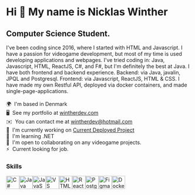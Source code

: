 Hi 👋 My name is Nicklas Winther
================================
Computer Science Student.
-------------------------
I've been coding since 2016, where I started with HTML and Javascript. I have a passion for videogame development, but most of my time is used developing applications and webpages. I've tried coding in: Java, Javascript, HTML, ReactJS, C#, and F#, but I'm definitely the best at Java. I have both frontend and backend experience. Backend: via Java, javalin, JPQL and Postgresql. Frontend: via Javascript, ReactJS, HTML & CSS. I have made my own Restful API, deployed via docker containers, and made single-page-applications. 
<br>
<br>
🌍  I'm based in Denmark 
<br>
🖥️  See my portfolio at [wintherdev.com](http://home.wintherdev.com/) 
<br>
✉️  You can contact me at [wintherdev@hotmail.com](mailto:wintherdev@hotmail.com) 
<br>
🚀  I'm currently working on [Current Deployed Project](http://yapp.wintherdev.com/) 
<br>
🧠  I'm learning .NET 
<br>
🤝  I'm open to collaborating on any videogame projects. 
<br>
⚡  Current looking for job.
<br>

### Skills


<p align="left">
<a href="https://docs.microsoft.com/en-us/dotnet/csharp/" target="_blank" rel="noreferrer"><img src="https://raw.githubusercontent.com/danielcranney/readme-generator/main/public/icons/skills/csharp-colored.svg" width="36" height="36" alt="C#" /></a><a href="https://www.oracle.com/java/" target="_blank" rel="noreferrer"><img src="https://raw.githubusercontent.com/danielcranney/readme-generator/main/public/icons/skills/java-colored.svg" width="36" height="36" alt="Java" /></a><a href="https://developer.mozilla.org/en-US/docs/Web/JavaScript" target="_blank" rel="noreferrer"><img src="https://raw.githubusercontent.com/danielcranney/readme-generator/main/public/icons/skills/javascript-colored.svg" width="36" height="36" alt="JavaScript" /></a><a href="https://code.visualstudio.com/" target="_blank" rel="noreferrer"><img src="https://raw.githubusercontent.com/danielcranney/readme-generator/main/public/icons/skills/visualstudiocode.svg" width="36" height="36" alt="VS Code" /></a><a href="https://developer.mozilla.org/en-US/docs/Glossary/HTML5" target="_blank" rel="noreferrer"><img src="https://raw.githubusercontent.com/danielcranney/readme-generator/main/public/icons/skills/html5-colored.svg" width="36" height="36" alt="HTML5" /></a><a href="https://reactjs.org/" target="_blank" rel="noreferrer"><img src="https://raw.githubusercontent.com/danielcranney/readme-generator/main/public/icons/skills/react-colored.svg" width="36" height="36" alt="React" /></a><a href="https://www.postgresql.org/" target="_blank" rel="noreferrer"><img src="https://raw.githubusercontent.com/danielcranney/readme-generator/main/public/icons/skills/postgresql-colored.svg" width="36" height="36" alt="PostgreSQL" /></a><a href="https://www.figma.com/" target="_blank" rel="noreferrer"><img src="https://raw.githubusercontent.com/danielcranney/readme-generator/main/public/icons/skills/figma-colored.svg" width="36" height="36" alt="Figma" /></a><a href="https://www.docker.com/" target="_blank" rel="noreferrer"><img src="https://raw.githubusercontent.com/danielcranney/readme-generator/main/public/icons/skills/docker-colored.svg" width="36" height="36" alt="Docker" /></a></p>
